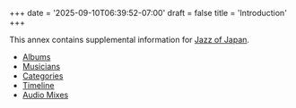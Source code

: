 +++
date = '2025-09-10T06:39:52-07:00'
draft = false
title = 'Introduction'
+++

This annex contains supplemental information for [Jazz of Japan](https://www.jazzofjapan.com/).

- [Albums](/indexes/albums-index)
- [Musicians](/indexes/musicians-index)
- [Categories](/indexes/albums-categories)
- [Timeline](/indexes/timeline)
- [Audio Mixes](/audio-mixes/)
